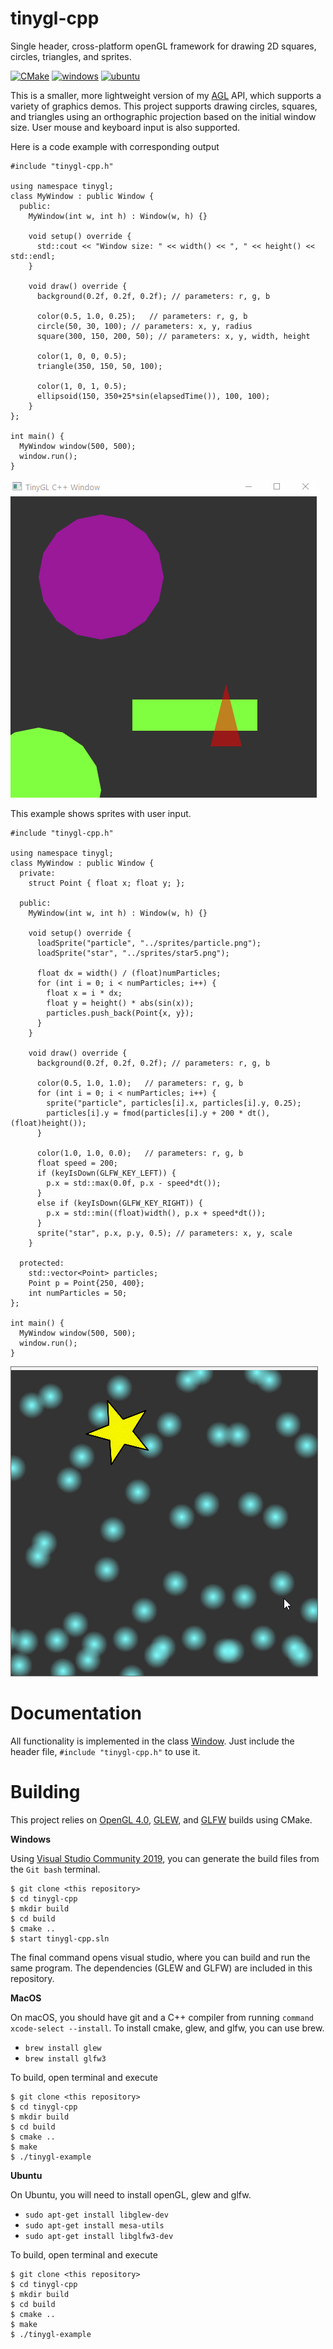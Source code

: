 # tinygl-cpp

Single header, cross-platform openGL framework for drawing 2D squares, circles, triangles, and sprites.

[![CMake](https://github.com/alinen/tinygl-cpp/actions/workflows/cmake.yml/badge.svg)](https://github.com/alinen/agl/actions/workflows/cmake.yml)
[![windows](https://github.com/alinen/tinygl-cpp/actions/workflows/cmake-windows.yml/badge.svg)](https://github.com/alinen/agl/actions/workflows/cmake-windows.yml)
[![ubuntu](https://github.com/alinen/tinygl-cpp/actions/workflows/cmake-linux.yml/badge.svg)](https://github.com/alinen/agl/actions/workflows/cmake-linux.yml)

This is a smaller, more lightweight version of my [AGL](https://github.com/alinen/agl) API, which supports a variety of graphics demos. This project supports 
drawing circles, squares, and triangles using an orthographic projection based on the initial window size. User mouse and keyboard input is also supported.

Here is a code example with corresponding output

```
#include "tinygl-cpp.h"

using namespace tinygl;
class MyWindow : public Window {
  public:
    MyWindow(int w, int h) : Window(w, h) {}

    void setup() override {
      std::cout << "Window size: " << width() << ", " << height() << std::endl;
    }

    void draw() override {
      background(0.2f, 0.2f, 0.2f); // parameters: r, g, b

      color(0.5, 1.0, 0.25);   // parameters: r, g, b
      circle(50, 30, 100); // parameters: x, y, radius
      square(300, 150, 200, 50); // parameters: x, y, width, height

      color(1, 0, 0, 0.5);
      triangle(350, 150, 50, 100);

      color(1, 0, 1, 0.5);
      ellipsoid(150, 350+25*sin(elapsedTime()), 100, 100);
    }
};

int main() {
  MyWindow window(500, 500);
  window.run();
}
```

![](docs/TinyGL.gif)


This example shows sprites with user input.

```
#include "tinygl-cpp.h"

using namespace tinygl;
class MyWindow : public Window {
  private:
    struct Point { float x; float y; };

  public:
    MyWindow(int w, int h) : Window(w, h) {}

    void setup() override {
      loadSprite("particle", "../sprites/particle.png");
      loadSprite("star", "../sprites/star5.png");

      float dx = width() / (float)numParticles;
      for (int i = 0; i < numParticles; i++) {
        float x = i * dx;
        float y = height() * abs(sin(x));
        particles.push_back(Point{x, y});
      }
    }

    void draw() override {
      background(0.2f, 0.2f, 0.2f); // parameters: r, g, b

      color(0.5, 1.0, 1.0);   // parameters: r, g, b
      for (int i = 0; i < numParticles; i++) {
        sprite("particle", particles[i].x, particles[i].y, 0.25); 
        particles[i].y = fmod(particles[i].y + 200 * dt(), (float)height());
      }

      color(1.0, 1.0, 0.0);   // parameters: r, g, b
      float speed = 200;
      if (keyIsDown(GLFW_KEY_LEFT)) {
        p.x = std::max(0.0f, p.x - speed*dt()); 
      }
      else if (keyIsDown(GLFW_KEY_RIGHT)) {
        p.x = std::min((float)width(), p.x + speed*dt()); 
      }
      sprite("star", p.x, p.y, 0.5); // parameters: x, y, scale
    }

  protected:
    std::vector<Point> particles;
    Point p = Point{250, 400};
    int numParticles = 50;
};

int main() {
  MyWindow window(500, 500);
  window.run();
}
```

![](docs/TinySprites.gif)


# Documentation

All functionality is implemented in the class [Window](https://alinen.github.io/tinygl-cpp/html/functions.html). Just include the header file, `#include "tinygl-cpp.h"` to use it.

# Building

This project relies on [OpenGL 4.0](https://www.khronos.org/registry/OpenGL-Refpages/gl4/), [GLEW](http://glew.sourceforge.net/), and [GLFW](https://www.glfw.org/) builds using CMake. 

**Windows**

Using [Visual Studio Community 2019](https://visualstudio.microsoft.com/vs/community/), you can generate the build files from the `Git bash` terminal.

```
$ git clone <this repository>
$ cd tinygl-cpp
$ mkdir build
$ cd build
$ cmake ..
$ start tinygl-cpp.sln
```

The final command opens visual studio, where you can build and run the same program. The dependencies (GLEW and GLFW) are included in this repository.

**MacOS**

On macOS, you should have git and a C++ compiler from running `command xcode-select --install`. To install cmake, glew, and glfw, you can use brew.

* `brew install glew`
* `brew install glfw3`

To build, open terminal and execute

```
$ git clone <this repository>
$ cd tinygl-cpp
$ mkdir build
$ cd build
$ cmake ..
$ make
$ ./tinygl-example
```

**Ubuntu**

On Ubuntu, you will need to install openGL, glew and glfw.

* `sudo apt-get install libglew-dev`
* `sudo apt-get install mesa-utils`
* `sudo apt-get install libglfw3-dev`

To build, open terminal and execute

```
$ git clone <this repository>
$ cd tinygl-cpp
$ mkdir build
$ cd build
$ cmake ..
$ make
$ ./tinygl-example
```
